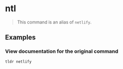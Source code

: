 # ntl

> This command is an alias of `netlify`.

## Examples

### View documentation for the original command

```bash
tldr netlify
```
